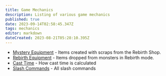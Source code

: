 ```yaml
---
title: Game Mechanics
description: Listing of various game mechanics
published: true
date: 2023-09-14T02:58:45.347Z
tags: mechanics
editor: markdown
dateCreated: 2023-08-21T05:28:10.395Z
---
```


* [Mystery Equipment](/mechanics/mystery-equipment) - Items created with scraps from the Rebirth Shop.
* [Rebirth Equipment](/mechanics/rebirth-equipment) - Items dropped from monsters in Rebirth mode.
* [Cast Time](/mechanics/cast-time) - How cast time is calculated
* [Slash Commands](/mechanics/slash-commands) - All slash commands